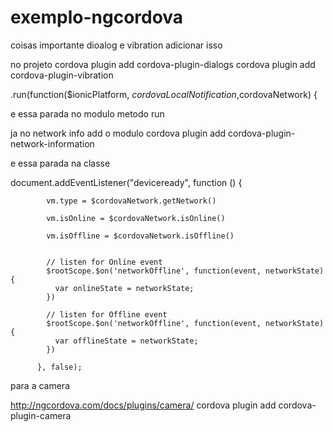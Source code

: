 # exemplo-ngcordova
 coisas importante dioalog e vibration
adicionar isso

no projeto
cordova plugin add cordova-plugin-dialogs
cordova plugin add cordova-plugin-vibration


.run(function($ionicPlatform, $cordovaLocalNotification,$cordovaNetwork) {

e essa parada no modulo metodo run

ja no network info add o modulo 
cordova plugin add cordova-plugin-network-information

e essa parada na classe

document.addEventListener("deviceready", function () {

		    vm.type = $cordovaNetwork.getNetwork()

		    vm.isOnline = $cordovaNetwork.isOnline()

		    vm.isOffline = $cordovaNetwork.isOffline()


		    // listen for Online event
		    $rootScope.$on('networkOffline', function(event, networkState){
		      var onlineState = networkState;
		    })

		    // listen for Offline event
		    $rootScope.$on('networkOffline', function(event, networkState){
		      var offlineState = networkState;
		    })

		  }, false);


para a camera

http://ngcordova.com/docs/plugins/camera/
cordova plugin add cordova-plugin-camera
